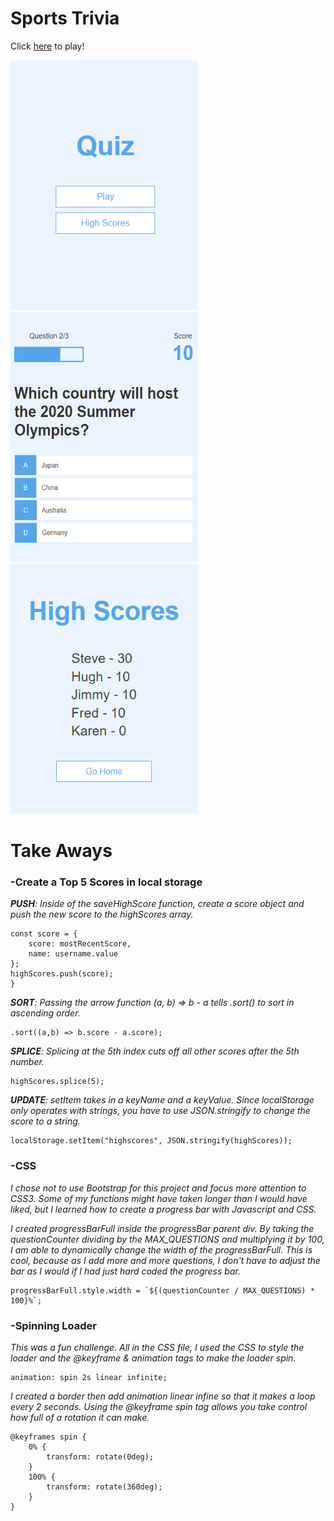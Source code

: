 # Sports Trivia
Click <a href="https://zsievers.github.io/Quiz-App/">here</a> to play!

<img src="./assets/images/screenshot.PNG"  width="300" height="400"> <img src="./assets/images/game.PNG"  width="300" height="400"> <img src="./assets/images/highscore.PNG"  width="300" height="400">

# Take Aways

<h3>-Create a Top 5 Scores in local storage</h3>

<i><b>PUSH</b>: Inside of the saveHighScore function, create a score object and push the new score to the highScores array.</i>
```
const score = {
    score: mostRecentScore,
    name: username.value
};
highScores.push(score);
}
```
<i><b>SORT</b>: Passing the arrow function (a, b) => b - a tells .sort() to sort in ascending order. </i>
```
.sort((a,b) => b.score - a.score);
```
<i><b>SPLICE</b>: Splicing at the 5th index cuts off all other scores after the 5th number.</i>
```
highScores.splice(5);
```
<i><b>UPDATE</b>: setItem takes in a keyName and a keyValue. Since localStorage only operates with strings, you have to use JSON.stringify to change the score to a string.</i>
```
localStorage.setItem("highscores", JSON.stringify(highScores));
```

<h3>-CSS</h3>
<i>I chose not to use Bootstrap for this project and focus more attention to CSS3. Some of my functions might have taken longer than I would have liked, but I learned how to create a progress bar with Javascript and CSS.</i>

<i>I created progressBarFull inside the progressBar parent div. By taking the questionCounter dividing by the MAX_QUESTIONS and multiplying it by 100, I am able to dynamically change the width of the progressBarFull. This is cool, because as I add more and more questions, I don't have to adjust the bar as I would if I had just hard coded the progress bar. </i>
```
progressBarFull.style.width = `${(questionCounter / MAX_QUESTIONS) * 100}%`;
```

<h3>-Spinning Loader</h3>
   
<i>This was a fun challenge. All in the CSS file, I used the CSS to style the 
loader and the @keyframe & animation tags to make the loader spin.</i>

```
animation: spin 2s linear infinite;
```
<i>I created a border then add animation linear infine so that it makes a loop every 2 seconds. Using the @keyframe spin tag allows you take control how full of a rotation it can make.</i>
```
@keyframes spin {
    0% {
        transform: rotate(0deg);
    }
    100% {
        transform: rotate(360deg);
    }
}
```
